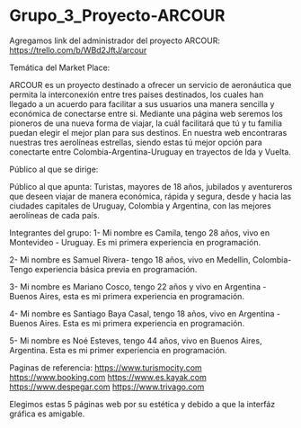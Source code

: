 # Grupo_3_Proyecto-ARCOUR

Agregamos link del administrador del proyecto ARCOUR: https://trello.com/b/WBd2JftJ/arcour

Temática del Market Place:

ARCOUR es un proyecto destinado a ofrecer un servicio de aeronáutica que permita la interconexión entre tres paises destinados, los cuales han llegado a un acuerdo para facilitar a sus usuarios una manera sencilla y económica de conectarse entre si. Mediante una página web seremos los pioneros de una nueva forma de viajar, la cuál facilitará que tú y tu familia puedan elegir el mejor plan para sus destinos. En nuestra web encontraras nuestras tres aerolíneas estrellas, siendo estas tú mejor opción para conectarte entre Colombia-Argentina-Uruguay en trayectos de Ida y Vuelta. 

Público al que se dirige:

Público al que apunta: Turistas, mayores de 18 años, jubilados y aventureros que deseen viajar de manera económica, rápida y segura, desde y hacia las ciudades capitales de Uruguay, Colombia y Argentina, con las mejores aerolíneas de cada país.


Integrantes del grupo:
1- Mi nombre es Camila, tengo 28 años, vivo en Montevideo - Uruguay. Es mi primera experiencia en programación.

2- Mi nombre es Samuel Rivera- tengo 18 años, vivo en Medellin, Colombia- Tengo experiencia básica previa en programación.

3- Mi nombre es Mariano Cosco, tengo 22 años y vivo en Argentina - Buenos Aires, esta es mi primera experiencia en programación.

4- Mi nombre es Santiago Baya Casal, tengo 18 años, vivo en Argentina - Buenos Aires. Esta es mi primera experiencia en programación.

5- Mi nombre es Noé Esteves, tengo 44 años, vivo en Buenos Aires, Argentina. Esta es mi primer experiencia en programación.

Paginas de referencia:
https://www.turismocity.com
https://www.booking.com
https://www.es.kayak.com
https://www.despegar.com
https://www.trivago.com

Elegimos estas 5 páginas web por su estética y debido a que la interfáz gráfica es amigable.
 

